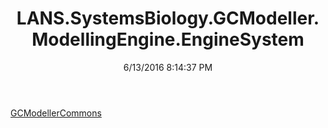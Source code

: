 ﻿---
title: LANS.SystemsBiology.GCModeller.ModellingEngine.EngineSystem
date: 6/13/2016 8:14:37 PM
---

[GCModellerCommons](T-LANS.SystemsBiology.GCModeller.ModellingEngine.EngineSystem.GCModellerCommons.html)
